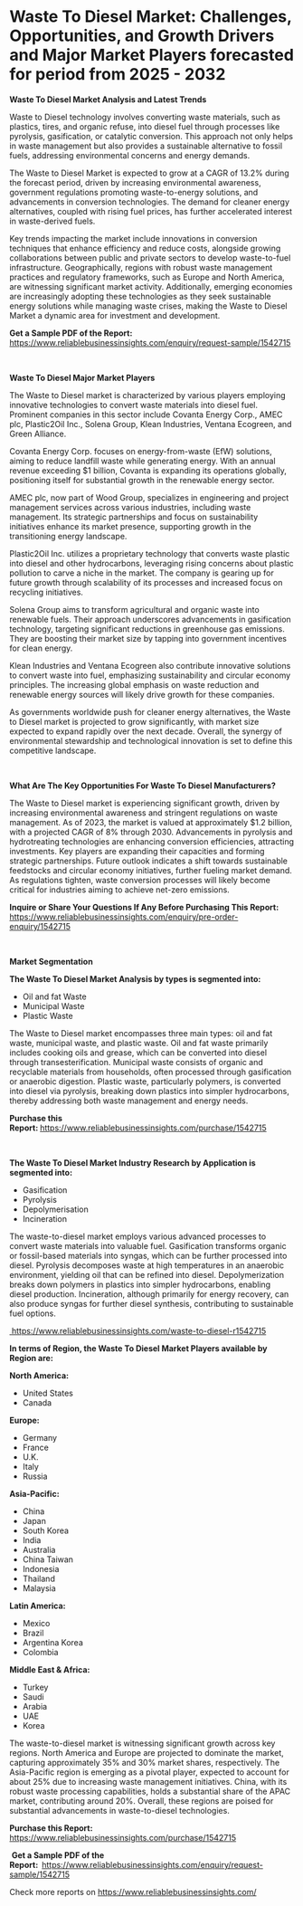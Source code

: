 <p><h1>Waste To Diesel Market: Challenges, Opportunities, and Growth Drivers and Major Market Players forecasted for period from 2025 - 2032</h1></p><p><strong>Waste To Diesel Market Analysis and Latest Trends</strong></p>
<p><p>Waste to Diesel technology involves converting waste materials, such as plastics, tires, and organic refuse, into diesel fuel through processes like pyrolysis, gasification, or catalytic conversion. This approach not only helps in waste management but also provides a sustainable alternative to fossil fuels, addressing environmental concerns and energy demands.</p><p>The Waste to Diesel Market is expected to grow at a CAGR of 13.2% during the forecast period, driven by increasing environmental awareness, government regulations promoting waste-to-energy solutions, and advancements in conversion technologies. The demand for cleaner energy alternatives, coupled with rising fuel prices, has further accelerated interest in waste-derived fuels. </p><p>Key trends impacting the market include innovations in conversion techniques that enhance efficiency and reduce costs, alongside growing collaborations between public and private sectors to develop waste-to-fuel infrastructure. Geographically, regions with robust waste management practices and regulatory frameworks, such as Europe and North America, are witnessing significant market activity. Additionally, emerging economies are increasingly adopting these technologies as they seek sustainable energy solutions while managing waste crises, making the Waste to Diesel Market a dynamic area for investment and development.</p></p>
<p><strong>Get a Sample PDF of the Report:&nbsp;</strong> <a href="https://www.reliablebusinessinsights.com/enquiry/request-sample/1542715?utm_campaign=3148&utm_medium=2&utm_source=Github&utm_content=ia&utm_term=31032025&utm_id=waste-to-diesel">https://www.reliablebusinessinsights.com/enquiry/request-sample/1542715</a></p>
<p>&nbsp;</p>
<p><strong>Waste To Diesel Major Market Players</strong></p>
<p><p>The Waste to Diesel market is characterized by various players employing innovative technologies to convert waste materials into diesel fuel. Prominent companies in this sector include Covanta Energy Corp., AMEC plc, Plastic2Oil Inc., Solena Group, Klean Industries, Ventana Ecogreen, and Green Alliance.</p><p>Covanta Energy Corp. focuses on energy-from-waste (EfW) solutions, aiming to reduce landfill waste while generating energy. With an annual revenue exceeding $1 billion, Covanta is expanding its operations globally, positioning itself for substantial growth in the renewable energy sector.</p><p>AMEC plc, now part of Wood Group, specializes in engineering and project management services across various industries, including waste management. Its strategic partnerships and focus on sustainability initiatives enhance its market presence, supporting growth in the transitioning energy landscape.</p><p>Plastic2Oil Inc. utilizes a proprietary technology that converts waste plastic into diesel and other hydrocarbons, leveraging rising concerns about plastic pollution to carve a niche in the market. The company is gearing up for future growth through scalability of its processes and increased focus on recycling initiatives.</p><p>Solena Group aims to transform agricultural and organic waste into renewable fuels. Their approach underscores advancements in gasification technology, targeting significant reductions in greenhouse gas emissions. They are boosting their market size by tapping into government incentives for clean energy.</p><p>Klean Industries and Ventana Ecogreen also contribute innovative solutions to convert waste into fuel, emphasizing sustainability and circular economy principles. The increasing global emphasis on waste reduction and renewable energy sources will likely drive growth for these companies.</p><p>As governments worldwide push for cleaner energy alternatives, the Waste to Diesel market is projected to grow significantly, with market size expected to expand rapidly over the next decade. Overall, the synergy of environmental stewardship and technological innovation is set to define this competitive landscape.</p></p>
<p>&nbsp;</p>
<p><strong>What Are The Key Opportunities For Waste To Diesel Manufacturers?</strong></p>
<p><p>The Waste to Diesel market is experiencing significant growth, driven by increasing environmental awareness and stringent regulations on waste management. As of 2023, the market is valued at approximately $1.2 billion, with a projected CAGR of 8% through 2030. Advancements in pyrolysis and hydrotreating technologies are enhancing conversion efficiencies, attracting investments. Key players are expanding their capacities and forming strategic partnerships. Future outlook indicates a shift towards sustainable feedstocks and circular economy initiatives, further fueling market demand. As regulations tighten, waste conversion processes will likely become critical for industries aiming to achieve net-zero emissions.</p></p>
<p><strong>Inquire or Share Your Questions If Any Before Purchasing This Report:</strong> <a href="https://www.reliablebusinessinsights.com/enquiry/pre-order-enquiry/1542715?utm_campaign=3148&utm_medium=2&utm_source=Github&utm_content=ia&utm_term=31032025&utm_id=waste-to-diesel">https://www.reliablebusinessinsights.com/enquiry/pre-order-enquiry/1542715</a></p>
<p>&nbsp;</p>
<p><strong>Market Segmentation</strong></p>
<p><strong>The Waste To Diesel Market Analysis by types is segmented into:</strong></p>
<p><ul><li>Oil and fat Waste</li><li>Municipal Waste</li><li>Plastic Waste</li></ul></p>
<p><p>The Waste to Diesel market encompasses three main types: oil and fat waste, municipal waste, and plastic waste. Oil and fat waste primarily includes cooking oils and grease, which can be converted into diesel through transesterification. Municipal waste consists of organic and recyclable materials from households, often processed through gasification or anaerobic digestion. Plastic waste, particularly polymers, is converted into diesel via pyrolysis, breaking down plastics into simpler hydrocarbons, thereby addressing both waste management and energy needs.</p></p>
<p><strong>Purchase this Report:&nbsp;</strong><a href="https://www.reliablebusinessinsights.com/purchase/1542715?utm_campaign=3148&utm_medium=2&utm_source=Github&utm_content=ia&utm_term=31032025&utm_id=waste-to-diesel">https://www.reliablebusinessinsights.com/purchase/1542715</a></p>
<p>&nbsp;</p>
<p><strong>The Waste To Diesel Market Industry Research by Application is segmented into:</strong></p>
<p><ul><li>Gasification</li><li>Pyrolysis</li><li>Depolymerisation</li><li>Incineration</li></ul></p>
<p><p>The waste-to-diesel market employs various advanced processes to convert waste materials into valuable fuel. Gasification transforms organic or fossil-based materials into syngas, which can be further processed into diesel. Pyrolysis decomposes waste at high temperatures in an anaerobic environment, yielding oil that can be refined into diesel. Depolymerization breaks down polymers in plastics into simpler hydrocarbons, enabling diesel production. Incineration, although primarily for energy recovery, can also produce syngas for further diesel synthesis, contributing to sustainable fuel options.</p></p>
<p><a href="https://www.reliablebusinessinsights.com/waste-to-diesel-r1542715?utm_campaign=3148&utm_medium=2&utm_source=Github&utm_content=ia&utm_term=31032025&utm_id=waste-to-diesel">&nbsp;https://www.reliablebusinessinsights.com/waste-to-diesel-r1542715</a></p>
<p><strong>In terms of Region, the Waste To Diesel Market Players available by Region are:</strong></p>
<p>
    <p> <strong> North America: </strong>
        <ul>
            <li>United States</li>
            <li>Canada</li>
        </ul>
        </p> 
    <p> <strong> Europe: </strong>
        <ul>
            <li>Germany</li>
            <li>France</li>
            <li>U.K.</li>
            <li>Italy</li>
            <li>Russia</li>
        </ul>
        </p> 
    <p> <strong> Asia-Pacific: </strong>
        <ul>
            <li>China</li>
            <li>Japan</li>
            <li>South Korea</li>
            <li>India</li>
            <li>Australia</li>
            <li>China Taiwan</li>
            <li>Indonesia</li>
            <li>Thailand</li>
            <li>Malaysia</li>
        </ul>
        </p> 
    <p> <strong> Latin America: </strong>
        <ul>
            <li>Mexico</li>
            <li>Brazil</li>
            <li>Argentina Korea</li>
            <li>Colombia</li>
        </ul>
        </p> 
    <p> <strong> Middle East & Africa: </strong>
        <ul>
            <li>Turkey</li>
            <li>Saudi</li>
            <li>Arabia</li>
            <li>UAE</li>
            <li>Korea</li>
        </ul>
    </p>
    </p>
<p><p>The waste-to-diesel market is witnessing significant growth across key regions. North America and Europe are projected to dominate the market, capturing approximately 35% and 30% market shares, respectively. The Asia-Pacific region is emerging as a pivotal player, expected to account for about 25% due to increasing waste management initiatives. China, with its robust waste processing capabilities, holds a substantial share of the APAC market, contributing around 20%. Overall, these regions are poised for substantial advancements in waste-to-diesel technologies.</p></p>
<p><strong>Purchase this Report: </strong><a href="https://www.reliablebusinessinsights.com/purchase/1542715?utm_campaign=3148&utm_medium=2&utm_source=Github&utm_content=ia&utm_term=31032025&utm_id=waste-to-diesel">https://www.reliablebusinessinsights.com/purchase/1542715</a></p>
<p>&nbsp;<strong>Get a Sample PDF of the Report:&nbsp;&nbsp;</strong><a href="https://www.reliablebusinessinsights.com/enquiry/request-sample/1542715?utm_campaign=3148&utm_medium=2&utm_source=Github&utm_content=ia&utm_term=31032025&utm_id=waste-to-diesel">https://www.reliablebusinessinsights.com/enquiry/request-sample/1542715</a></p>
<p><strong></strong></p>
<p>Check more reports on <a href="https://www.reliablebusinessinsights.com/?utm_campaign=3148&utm_medium=2&utm_source=Github&utm_content=ia&utm_term=31032025&utm_id=waste-to-diesel">https://www.reliablebusinessinsights.com/</a></p>